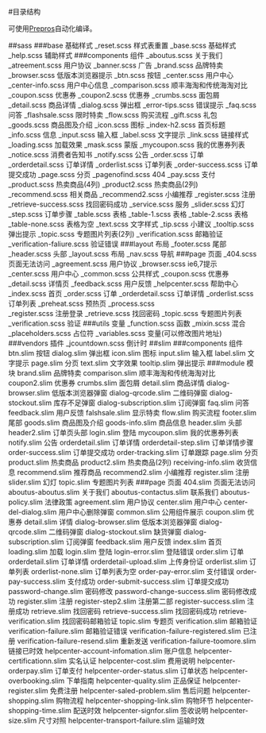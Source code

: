 #目录结构

可使用[Prepros](https://prepros.io/)自动化编译。

##sass
###base 基础样式
	_reset.scss                样式表重置
	_base.scss                 基础样式
	_help.scss                 辅助样式
###components 组件
	_aboutus.scss              关于我们
	_atreement.scss            用户协议
	_banner.scss               广告
	_brand.scss                品牌特卖
	_browser.scss              低版本浏览器提示
	_btn.scss                  按钮
	_center.scss               用户中心
	_center-info.scss          用户中心信息
	_comparison.scss           顺丰海淘和传统海淘对比
	_coupon.scss               优惠券
	_coupon2.scss              优惠券
	_crumbs.scss               面包屑
	_detail.scss               商品详情
	_dialog.scss               弹出框
	_error-tips.scss           错误提示
	_faq.scss                  问答
	_flashsale.scss            限时特卖
	_flow.scss                 购买流程
	_gift.scss                 礼包
	_goods.scss                商品图及介绍
	_icon.scss                 图标
	_index-h2.scss             首页标题
	_info.scss                 信息
	_input.scss                输入框
	_label.scss                文字提示
	_link.scss                 链接样式
	_loading.scss              加载效果
	_mask.scss                 蒙版
	_mycoupon.scss             我的优惠券列表
	_notice.scss               消费者告知书
	_notify.scss               公告
	_order.scss                订单
	_orderdetail.scss          订单详情
	_orderlist.scss            订单列表
	_order-success.scss        订单提交成功
	_page.scss                 分页
	_pagenofind.scss           404
	_pay.scss                  支付
	_product.scss              热卖商品(4列)
	_product2.scss             热卖商品(2列)
	_recommend.scss            相关商品
	_recommend2.scss           小编推荐
	_register.scss             注册
	_retrieve-success.scss     找回密码成功
	_service.scss              服务
	_slider.scss               幻灯
	_step.scss                 订单步骤
	_table.scss                表格
	_table-1.scss              表格
	_table-2.scss              表格
	_table-none.scss           表格为空
	_text.scss                 文字样式
	_tip.scss                  小建议
	_tooltip.scss              弹出提示
	_topic.scss                专题图片列表(2列)
	_verification.scss         邮箱验证
	_verification-faliure.scss 验证错误
###layout 布局
	_footer.scss               尾部
	_header.scss               头部
	_layout.scss               布局
	_nav.scss                  导航
###page 页面
	_404.scss                  页面无法访问
	_agreement.scss            用户协议
	_browser.scss              ie6,7提示
	_center.scss               用户中心
	_common.scss               公共样式
	_coupon.scss               优惠券
	_detail.scss               详情页
	_feedback.scss             用户反馈
	_helpcenter.scss           帮助中心
	_index.scss                首页
	_order.scss                订单
	_orderdetail.scss          订单详情
	_orderlist.scss            订单列表
	_preheat.scss              预热页
	_process.scss              
	_register.scss             注册登录
	_retrieve.scss             找回密码
	_topic.scss                专题图片列表
	_verification.scss         验证
###utils 变量
	_function.scss             函数
	_mixin.scss                混合
	_placeholders.scss         占位符
	_variables.scss            变量(可以修改图片地址)
###vendors 插件
	_jcountdown.scss           倒计时
##slim
###components 组件
	btn.slim                   按钮
	dialog.slim                弹出框
	icon.slim                  图标
	input.slim                 输入框
	label.slim                 文字提示
	page.slim                  分页
	text.slim                  文字效果
	tooltip.slim               弹出提示
###module 模块
	brand.slim                 品牌特卖
	comparison.slim            顺丰海淘和传统海淘对比
	coupon2.slim               优惠券
	crumbs.slim                面包屑
	detail.slim                商品详情
	dialog-browser.slim        低版本浏览器弹窗
	dialog-qrcode.slim         二维码弹窗
	dialog-stockout.slim       库存不足弹窗
	dialog-subscription.slim   订阅弹窗
	faq.slim                   问答
	feedback.slim              用户反馈
	falshsale.slim             显示特卖
	flow.slim                  购买流程
	footer.slim                尾部
	goods.slim                 商品图及介绍
	goods-info.slim            商品信息
	header.slim                头部
	header2.slim               订单页头部
	login.slim                 登陆
	mycoupon.slim              我的优惠券列表
	notify.slim                公告
	orderdetail.slim           订单详情
	orderdetail-step.slim      订单详情步骤
	order-success.slim         订单提交成功
	order-tracking.slim        订单跟踪
	page.slim                  分页
	product.slim               热卖商品
	product2.slim              热卖商品(2列)
	receiving-info.slim        收货信息
	recommend.slim             推荐商品
	recommend2.slim            小编推荐
	register.slim              注册
	slider.slim                幻灯
	topic.slim                 专题图片列表
###page 页面
	404.slim                   页面无法访问
	aboutus-aboutus.slim       关于我们
	aboutus-contactus.slim     联系我们
	aboutus-policy.slim        法律政策
	agreement.slim             用户协议
	center.slim                用户中心
	center-del-dialog.slim     用户中心删除弹窗
	common.slim                公用组件展示
	coupon.slim                优惠券
	detail.slim                详情
	dialog-browser.slim        低版本浏览器弹窗
	dialog-qrcode.slim         二维码弹窗
	dialog-stockout.slim       缺货弹窗
	dialog-subscription.slim   订阅弹窗
	feedback.slim              用户反馈	
	index.slim                 首页
	loading.slim               加载
	login.slim                 登陆
	login-error.slim           登陆错误
	order.slim                 订单
	orderdetail.slim           订单详情
	orderdetail-upload.slim    上传身份证
	orderlist.slim             订单列表
	orderlist-none.slim        订单列表为空
	order-pay-error.slim       支付错误
	order-pay-success.slim     支付成功
	order-submit-success.slim  订单提交成功
	password-change.slim       密码修改
	password-change-success.slim 密码修改成功
	register.slim              注册
	register-step2.slim        注册第二部
	register-success.slim      注册成功
	retrieve.slim              找回密码
	retrieve-success.slim      找回密码成功
	retrieve-verification.slim 找回密码邮箱验证
	topic.slim                 专题页
	verification.slim          邮箱验证
	verification-failure.slim  邮箱验证错误
	verification-failure-registered.slim  已注册
	verification-failure-resend.slim      重新发送
	verification-failure-toomore.slim     链接已时效
	helpcenter-account-infomation.slim    账户信息
	helpcenter-certificationn.slim        实名认证
	helpcenter-cost.slim                  费用说明
	helpcenter-orderpay.slim              订单支付
	helpcenter-order-status.slim          订单状态
	helpcenter-overbooking.slim           下单指南
	helpcenter-quality.slim               正品保证
	helpcenter-register.slim              免费注册
	helpcenter-saled-problem.slim         售后问题
	helpcenter-shopping.slim              购物流程
	helpcenter-shopping-link.slim         购物环节
	helpcenter-shopping-time.slim         配送时效
	helpcenter-signfor.slim               签收说明
	helpcenter-size.slim                  尺寸对照
	helpcenter-transport-failure.slim     运输时效